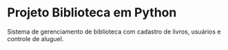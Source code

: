# Projeto Biblioteca em Python

Sistema de gerenciamento de biblioteca com cadastro de livros, usuários e controle de aluguel.